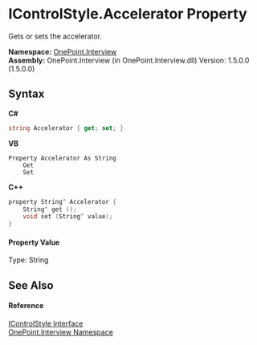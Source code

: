 # IControlStyle.Accelerator Property 
 

Gets or sets the accelerator.

**Namespace:**&nbsp;<a href="N_OnePoint_Interview">OnePoint.Interview</a><br />**Assembly:**&nbsp;OnePoint.Interview (in OnePoint.Interview.dll) Version: 1.5.0.0 (1.5.0.0)

## Syntax

**C#**<br />
``` C#
string Accelerator { get; set; }
```

**VB**<br />
``` VB
Property Accelerator As String
	Get
	Set
```

**C++**<br />
``` C++
property String^ Accelerator {
	String^ get ();
	void set (String^ value);
}
```


#### Property Value
Type: String

## See Also


#### Reference
<a href="T_OnePoint_Interview_IControlStyle">IControlStyle Interface</a><br /><a href="N_OnePoint_Interview">OnePoint.Interview Namespace</a><br />